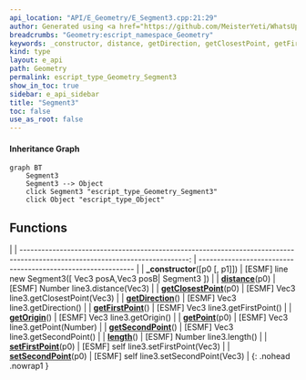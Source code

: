 ```yaml
---
api_location: "API/E_Geometry/E_Segment3.cpp:21:29"
author: Generated using <a href="https://github.com/MeisterYeti/WhatsUpDoc">WhatsUpDoc</a>
breadcrumbs: "Geometry:escript_namespace_Geometry"
keywords: _constructor, distance, getDirection, getClosestPoint, getFirstPoint, getOrigin, getPoint, getSecondPoint, length, setFirstPoint, setSecondPoint
kind: type
layout: e_api
path: Geometry
permalink: escript_type_Geometry_Segment3
show_in_toc: true
sidebar: e_api_sidebar
title: "Segment3"
toc: false
use_as_root: false
---
```


#### Inheritance Graph

```mermaid
graph BT
	Segment3
	Segment3 --> Object
	click Segment3 "escript_type_Geometry_Segment3"
	click Object "escript_type_Object"
```

## Functions

|
| ----------------------------------------------------------------------------------------------------------------------------: | ------------------------------------------------------------ | 
| **_constructor**([p0 [, p1]])                                                                                                 | [ESMF] line new Segment3([ Vec3 posA,Vec3 posB\| Segment3 ]) | 
| **[distance](classGeometry_1_1%5F%5FLineBase#classGeometry_1_1%5F%5FLineBase_1aed1d51950a1f8a1dc70e856dc7a02c20)**(p0)        | [ESMF] Number line3.distance(Vec3)                           | 
| **[getClosestPoint](classGeometry_1_1%5F%5FLineBase#classGeometry_1_1%5F%5FLineBase_1acb0f2583cf3be2476f663552edc41de4)**(p0) | [ESMF] Vec3 line3.getClosestPoint(Vec3)                      | 
| **[getDirection](classGeometry_1_1%5F%5FLineBase#classGeometry_1_1%5F%5FLineBase_1af76b11ff7f04dddfe3d82d746e9315fc)**()      | [ESMF] Vec3 line3.getDirection()                             | 
| **[getFirstPoint](classGeometry_1_1%5F%5FSegment#classGeometry_1_1%5F%5FSegment_1a66911b4431d451676b5d403f7cefd0ca)**()       | [ESMF] Vec3 line3.getFirstPoint()                            | 
| **[getOrigin](classGeometry_1_1%5F%5FLineBase#classGeometry_1_1%5F%5FLineBase_1aacb3a96cb891fd9df49dc6bdeef9fa9c)**()         | [ESMF] Vec3 line3.getOrigin()                                | 
| **[getPoint](classGeometry_1_1%5F%5FLineBase#classGeometry_1_1%5F%5FLineBase_1a88fe304ea210b3731917159f07a43721)**(p0)        | [ESMF] Vec3 line3.getPoint(Number)                           | 
| **[getSecondPoint](classGeometry_1_1%5F%5FSegment#classGeometry_1_1%5F%5FSegment_1a168efa8017550b920d0fb616eab041dd)**()      | [ESMF] Vec3 line3.getSecondPoint()                           | 
| **[length](classGeometry_1_1%5F%5FSegment#classGeometry_1_1%5F%5FSegment_1a43dc48ed293e36cca28fd5abd8b6133c)**()              | [ESMF] Number line3.length()                                 | 
| **[setFirstPoint](classGeometry_1_1%5F%5FSegment#classGeometry_1_1%5F%5FSegment_1ac191007ffc78d23ebabda9a454154f2c)**(p0)     | [ESMF] self line3.setFirstPoint(Vec3)                        | 
| **[setSecondPoint](classGeometry_1_1%5F%5FSegment#classGeometry_1_1%5F%5FSegment_1ab0f80f346467b5572e0c8db58b2c09fa)**(p0)    | [ESMF] self line3.setSecondPoint(Vec3)                       | 
{: .nohead .nowrap1 }

